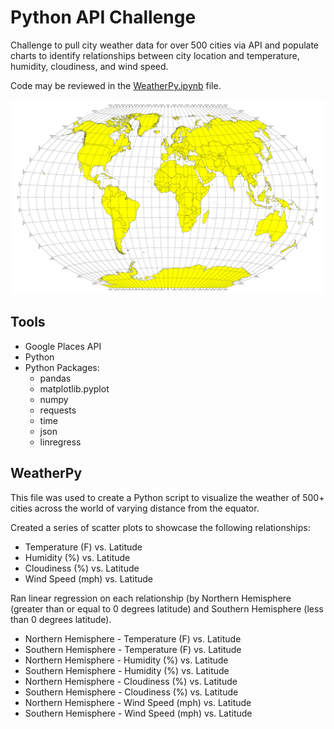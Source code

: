 # Python API Challenge

Challenge to pull city weather data for over 500 cities via API and populate charts to identify relationships between city location and temperature, humidity, cloudiness, and wind speed. 

Code may be reviewed in the [WeatherPy.ipynb](https://github.com/szerpa17/API-Challenge/blob/master/WeatherPy/WeatherPy.ipynb) file.

![Equator](Images/equatorsign.png)

## Tools 
* Google Places API
* Python
* Python Packages:
    * pandas
    * matplotlib.pyplot
    * numpy
    * requests
    * time
    * json
    * linregress


## WeatherPy

This file was used to create a Python script to visualize the weather of 500+ cities across the world of varying distance from the equator. 

Created a series of scatter plots to showcase the following relationships:

* Temperature (F) vs. Latitude
* Humidity (%) vs. Latitude
* Cloudiness (%) vs. Latitude
* Wind Speed (mph) vs. Latitude

Ran linear regression on each relationship (by Northern Hemisphere (greater than or equal to 0 degrees latitude) and Southern Hemisphere (less than 0 degrees latitude).

* Northern Hemisphere - Temperature (F) vs. Latitude
* Southern Hemisphere - Temperature (F) vs. Latitude
* Northern Hemisphere - Humidity (%) vs. Latitude
* Southern Hemisphere - Humidity (%) vs. Latitude
* Northern Hemisphere - Cloudiness (%) vs. Latitude
* Southern Hemisphere - Cloudiness (%) vs. Latitude
* Northern Hemisphere - Wind Speed (mph) vs. Latitude
* Southern Hemisphere - Wind Speed (mph) vs. Latitude
